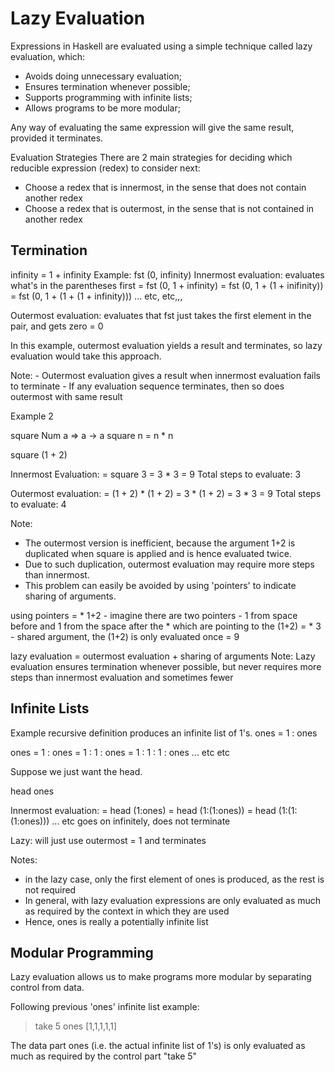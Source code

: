 # Lazy Evaluation

Expressions in Haskell are evaluated using a simple technique called lazy evaluation, which:

- Avoids doing unnecessary evaluation;
- Ensures termination whenever possible;
- Supports programming with infinite lists;
- Allows programs to be more modular;

Any way of evaluating the same expression will give the same result, provided it terminates.

Evaluation Strategies
There are 2 main strategies for deciding which reducible expression (redex) to consider next:
- Choose a redex that is innermost, in the sense that does not contain another redex
- Choose a redex that is outermost, in the sense that is not contained in another redex


## Termination
infinity = 1 + infinity
Example: fst (0, infinity)
Innermost evaluation:
    evaluates what's in the parentheses first
    = fst (0, 1 + infinity)
    = fst (0, 1 + (1 + inifinity))
    = fst (0, 1 + (1 + (1 + infinity)))
    ... etc, etc,,,

Outermost evaluation:
    evaluates that fst just takes the first element in the pair, and gets zero
    = 0

In this example, outermost evaluation yields a result and terminates, so lazy evaluation
would take this approach.

Note: 
    - Outermost evaluation gives a result when innermost evaluation
      fails to terminate
    - If any evaluation sequence terminates, then so does outermost with same result


Example 2

square Num a => a -> a
square n = n * n

square (1 + 2)

Innermost Evaluation:
= square 3
= 3 * 3
= 9
Total steps to evaluate: 3

Outermost evaluation:
= (1 + 2) * (1 + 2)
= 3 * (1 + 2)
= 3 * 3
= 9
Total steps to evaluate: 4

Note:
- The outermost version is inefficient, because the argument 1+2 is duplicated when square
  is applied and is hence evaluated twice.
- Due to such duplication, outermost evaluation may require more steps than innermost.
- This problem can easily be avoided by using 'pointers' to indicate sharing of arguments.

using pointers
= * 1+2  - imagine there are two pointers - 1 from space before and 1 from the space after the *
  which are pointing to the (1+2)
= * 3 - shared argument, the (1+2) is only evaluated once
= 9 

lazy evaluation = outermost evaluation + sharing of arguments
Note: Lazy evaluation ensures termination whenever possible, but never requires more steps
      than innermost evaluation and sometimes fewer

## Infinite Lists
Example
recursive definition produces an infinite list of 1's.
ones = 1 : ones 

ones
= 1 : ones
= 1 : 1 : ones
= 1 : 1 : 1 : ones
... etc etc

Suppose we just want the head.

head ones

Innermost evaluation:
= head (1:ones)
= head (1:(1:ones))
= head (1:(1:(1:ones)))
... etc goes on infinitely, does not terminate

Lazy:
will just use outermost
= 1
and terminates

Notes:
- in the lazy case, only the first element of ones is produced, as the rest is not required
- In general, with lazy evaluation expressions are only evaluated as much as required
  by the context in which they are used
- Hence, ones is really a potentially infinite list

## Modular Programming

Lazy evaluation allows us to make programs more modular by separating control from data.

Following previous 'ones' infinite list example:

> take 5 ones
[1,1,1,1,1]

The data part ones (i.e. the actual infinite list of 1's) is only evaluated as much as required by the control part "take 5"



